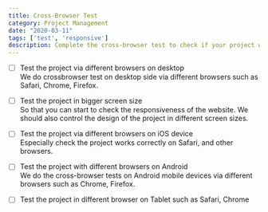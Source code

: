 ```yaml
---
title: Cross-Browser Test
category: Project Management
date: "2020-03-11"
tags: ['test', 'responsive']
description: Complete the cross-browser test to check if your project works correctly in different types of devices and browsers.
---
```


- [ ] Test the project via different browsers on desktop  
We do crossbrowser test on desktop side via different browsers such as Safari, Chrome, Firefox.  

- [ ] Test the project in bigger screen size    
So that you can start to check the responsiveness of the website. We should also control the design of the project in different screen sizes.

- [ ] Test the project via different browsers on iOS device  
Especially check the project works correctly on Safari, and other browsers.  

- [ ] Test the project with different browsers on Android  
We do the cross-browser tests on Android mobile devices via different browsers such as Chrome, Firefox.  

- [ ] Test the project in different browser on Tablet such as Safari, Chrome  
